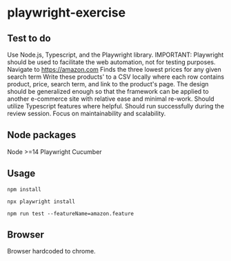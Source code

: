 # playwright-exercise

## Test to do

Use Node.js, Typescript, and the Playwright library. IMPORTANT: Playwright should be used to facilitate the web automation, not for testing purposes.
Navigate to https://amazon.com
Finds the three lowest prices for any given search term
Write these products' to a CSV locally where each row contains product, price, search term, and link to the product's page.
The design should be generalized enough so that the framework can be applied to another e-commerce site with relative ease and minimal re-work.
Should utilize Typescript features where helpful.
Should run successfully during the review session.
Focus on maintainability and scalability.

## Node packages

Node >=14
Playwright
Cucumber

## Usage

`npm install`

`npx playwright install`

`npm run test --featureName=amazon.feature`

## Browser

Browser hardcoded to chrome.
